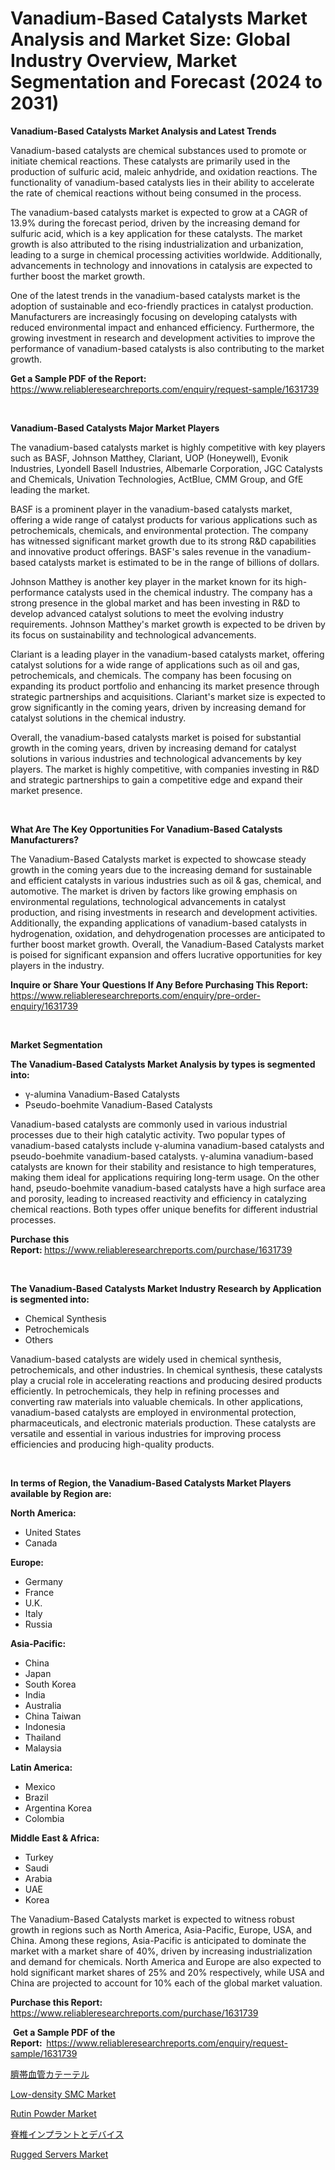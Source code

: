 <p><h1>Vanadium-Based Catalysts Market Analysis and Market Size: Global Industry Overview, Market Segmentation and Forecast (2024 to 2031)</h1></p><p><strong>Vanadium-Based Catalysts Market Analysis and Latest Trends</strong></p>
<p><p>Vanadium-based catalysts are chemical substances used to promote or initiate chemical reactions. These catalysts are primarily used in the production of sulfuric acid, maleic anhydride, and oxidation reactions. The functionality of vanadium-based catalysts lies in their ability to accelerate the rate of chemical reactions without being consumed in the process.</p><p>The vanadium-based catalysts market is expected to grow at a CAGR of 13.9% during the forecast period, driven by the increasing demand for sulfuric acid, which is a key application for these catalysts. The market growth is also attributed to the rising industrialization and urbanization, leading to a surge in chemical processing activities worldwide. Additionally, advancements in technology and innovations in catalysis are expected to further boost the market growth.</p><p>One of the latest trends in the vanadium-based catalysts market is the adoption of sustainable and eco-friendly practices in catalyst production. Manufacturers are increasingly focusing on developing catalysts with reduced environmental impact and enhanced efficiency. Furthermore, the growing investment in research and development activities to improve the performance of vanadium-based catalysts is also contributing to the market growth.</p></p>
<p><strong>Get a Sample PDF of the Report:&nbsp;</strong> <a href="https://www.reliableresearchreports.com/enquiry/request-sample/1631739">https://www.reliableresearchreports.com/enquiry/request-sample/1631739</a></p>
<p>&nbsp;</p>
<p><strong>Vanadium-Based Catalysts Major Market Players</strong></p>
<p><p>The vanadium-based catalysts market is highly competitive with key players such as BASF, Johnson Matthey, Clariant, UOP (Honeywell), Evonik Industries, Lyondell Basell Industries, Albemarle Corporation, JGC Catalysts and Chemicals, Univation Technologies, ActBlue, CMM Group, and GfE leading the market.</p><p>BASF is a prominent player in the vanadium-based catalysts market, offering a wide range of catalyst products for various applications such as petrochemicals, chemicals, and environmental protection. The company has witnessed significant market growth due to its strong R&D capabilities and innovative product offerings. BASF's sales revenue in the vanadium-based catalysts market is estimated to be in the range of billions of dollars.</p><p>Johnson Matthey is another key player in the market known for its high-performance catalysts used in the chemical industry. The company has a strong presence in the global market and has been investing in R&D to develop advanced catalyst solutions to meet the evolving industry requirements. Johnson Matthey's market growth is expected to be driven by its focus on sustainability and technological advancements.</p><p>Clariant is a leading player in the vanadium-based catalysts market, offering catalyst solutions for a wide range of applications such as oil and gas, petrochemicals, and chemicals. The company has been focusing on expanding its product portfolio and enhancing its market presence through strategic partnerships and acquisitions. Clariant's market size is expected to grow significantly in the coming years, driven by increasing demand for catalyst solutions in the chemical industry.</p><p>Overall, the vanadium-based catalysts market is poised for substantial growth in the coming years, driven by increasing demand for catalyst solutions in various industries and technological advancements by key players. The market is highly competitive, with companies investing in R&D and strategic partnerships to gain a competitive edge and expand their market presence.</p></p>
<p>&nbsp;</p>
<p><strong>What Are The Key Opportunities For Vanadium-Based Catalysts Manufacturers?</strong></p>
<p><p>The Vanadium-Based Catalysts market is expected to showcase steady growth in the coming years due to the increasing demand for sustainable and efficient catalysts in various industries such as oil & gas, chemical, and automotive. The market is driven by factors like growing emphasis on environmental regulations, technological advancements in catalyst production, and rising investments in research and development activities. Additionally, the expanding applications of vanadium-based catalysts in hydrogenation, oxidation, and dehydrogenation processes are anticipated to further boost market growth. Overall, the Vanadium-Based Catalysts market is poised for significant expansion and offers lucrative opportunities for key players in the industry.</p></p>
<p><strong>Inquire or Share Your Questions If Any Before Purchasing This Report:</strong> <a href="https://www.reliableresearchreports.com/enquiry/pre-order-enquiry/1631739">https://www.reliableresearchreports.com/enquiry/pre-order-enquiry/1631739</a></p>
<p>&nbsp;</p>
<p><strong>Market Segmentation</strong></p>
<p><strong>The Vanadium-Based Catalysts Market Analysis by types is segmented into:</strong></p>
<p><ul><li>γ-alumina Vanadium-Based Catalysts</li><li>Pseudo-boehmite Vanadium-Based Catalysts</li></ul></p>
<p><p>Vanadium-based catalysts are commonly used in various industrial processes due to their high catalytic activity. Two popular types of vanadium-based catalysts include γ-alumina vanadium-based catalysts and pseudo-boehmite vanadium-based catalysts. γ-alumina vanadium-based catalysts are known for their stability and resistance to high temperatures, making them ideal for applications requiring long-term usage. On the other hand, pseudo-boehmite vanadium-based catalysts have a high surface area and porosity, leading to increased reactivity and efficiency in catalyzing chemical reactions. Both types offer unique benefits for different industrial processes.</p></p>
<p><strong>Purchase this Report:&nbsp;</strong><a href="https://www.reliableresearchreports.com/purchase/1631739">https://www.reliableresearchreports.com/purchase/1631739</a></p>
<p>&nbsp;</p>
<p><strong>The Vanadium-Based Catalysts Market Industry Research by Application is segmented into:</strong></p>
<p><ul><li>Chemical Synthesis</li><li>Petrochemicals</li><li>Others</li></ul></p>
<p><p>Vanadium-based catalysts are widely used in chemical synthesis, petrochemicals, and other industries. In chemical synthesis, these catalysts play a crucial role in accelerating reactions and producing desired products efficiently. In petrochemicals, they help in refining processes and converting raw materials into valuable chemicals. In other applications, vanadium-based catalysts are employed in environmental protection, pharmaceuticals, and electronic materials production. These catalysts are versatile and essential in various industries for improving process efficiencies and producing high-quality products.</p></p>
<p>&nbsp;</p>
<p><strong>In terms of Region, the Vanadium-Based Catalysts Market Players available by Region are:</strong></p>
<p>
    <p> <strong> North America: </strong>
        <ul>
            <li>United States</li>
            <li>Canada</li>
        </ul>
        </p> 
    <p> <strong> Europe: </strong>
        <ul>
            <li>Germany</li>
            <li>France</li>
            <li>U.K.</li>
            <li>Italy</li>
            <li>Russia</li>
        </ul>
        </p> 
    <p> <strong> Asia-Pacific: </strong>
        <ul>
            <li>China</li>
            <li>Japan</li>
            <li>South Korea</li>
            <li>India</li>
            <li>Australia</li>
            <li>China Taiwan</li>
            <li>Indonesia</li>
            <li>Thailand</li>
            <li>Malaysia</li>
        </ul>
        </p> 
    <p> <strong> Latin America: </strong>
        <ul>
            <li>Mexico</li>
            <li>Brazil</li>
            <li>Argentina Korea</li>
            <li>Colombia</li>
        </ul>
        </p> 
    <p> <strong> Middle East & Africa: </strong>
        <ul>
            <li>Turkey</li>
            <li>Saudi</li>
            <li>Arabia</li>
            <li>UAE</li>
            <li>Korea</li>
        </ul>
    </p>
    </p>
<p><p>The Vanadium-Based Catalysts market is expected to witness robust growth in regions such as North America, Asia-Pacific, Europe, USA, and China. Among these regions, Asia-Pacific is anticipated to dominate the market with a market share of 40%, driven by increasing industrialization and demand for chemicals. North America and Europe are also expected to hold significant market shares of 25% and 20% respectively, while USA and China are projected to account for 10% each of the global market valuation.</p></p>
<p><strong>Purchase this Report: </strong><a href="https://www.reliableresearchreports.com/purchase/1631739">https://www.reliableresearchreports.com/purchase/1631739</a></p>
<p>&nbsp;<strong>Get a Sample PDF of the Report:&nbsp;&nbsp;</strong><a href="https://www.reliableresearchreports.com/enquiry/request-sample/1631739">https://www.reliableresearchreports.com/enquiry/request-sample/1631739</a></p>
<p><strong></strong></p>
<p><p><a href="https://medium.com/@kelosurfing/%E8%87%8D%E5%B8%AF%E8%A1%80%E7%AE%A1%E3%82%AB%E3%83%86%E3%83%BC%E3%83%86%E3%83%AB%E5%B8%82%E5%A0%B4%E8%A6%8F%E6%A8%A1-%E5%B8%82%E5%A0%B4%E5%8B%95%E5%90%91%E3%81%A8%E5%B8%82%E5%A0%B4%E4%BA%88%E6%B8%AC-2024%E5%B9%B4%E3%81%8B%E3%82%892031%E5%B9%B4-66ed07a7d099">臍帯血管カテーテル</a></p><p><a href="https://fuschia-pecorino-a6d.notion.site/Low-density-SMC-Market-Size-2024-2031-Global-Industrial-Analysis-Key-Geographical-Regions-Market-ece83fd8b1974f679f3dcb1b3c0df177">Low-density SMC Market</a></p><p><a href="https://view.publitas.com/reportprime-1/rutin-powder-market-size-reflecting-a-forecast-till-2031-market-by-type-by-application-and-by-geography/">Rutin Powder Market</a></p><p><a href="https://medium.com/@kelosurfing/%E8%84%8A%E6%A4%8E%E3%82%A4%E3%83%B3%E3%83%97%E3%83%A9%E3%83%B3%E3%83%88%E3%81%8A%E3%82%88%E3%81%B3%E3%83%87%E3%83%90%E3%82%A4%E3%82%B9%E3%81%AE%E5%B8%82%E5%A0%B4%E3%81%AE%E6%B4%9E%E5%AF%9F-%E5%B8%82%E5%A0%B4%E5%8B%95%E5%90%91-%E6%88%90%E9%95%B7-2024%E5%B9%B4%E3%81%8B%E3%82%892031%E5%B9%B4%E3%81%BE%E3%81%A7%E3%81%AE%E4%BA%88%E6%B8%AC-e1c04675515f">脊椎インプラントとデバイス</a></p><p><a href="https://changeable-paste-463.notion.site/Global-Rugged-Servers-Market-by-Types-Applications-and-Major-Players-with-Regional-Growth-Rate-An-cc3d2bfea85b4970bcc14ae75b40cd41">Rugged Servers Market</a></p></p>